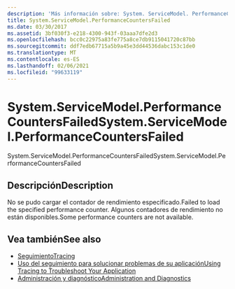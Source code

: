 ```yaml
---
description: 'Más información sobre: System. ServiceModel. PerformanceCountersFailed'
title: System.ServiceModel.PerformanceCountersFailed
ms.date: 03/30/2017
ms.assetid: 3bf030f3-e218-4300-943f-03aaa7dfe2d3
ms.openlocfilehash: bcc0c22975a83fe775a8ce7db9115041720c87bb
ms.sourcegitcommit: ddf7edb67715a5b9a45e3dd44536dabc153c1de0
ms.translationtype: MT
ms.contentlocale: es-ES
ms.lasthandoff: 02/06/2021
ms.locfileid: "99633119"
---
```

# <a name="systemservicemodelperformancecountersfailed"></a><span data-ttu-id="097be-103">System.ServiceModel.PerformanceCountersFailed</span><span class="sxs-lookup"><span data-stu-id="097be-103">System.ServiceModel.PerformanceCountersFailed</span></span>

<span data-ttu-id="097be-104">System.ServiceModel.PerformanceCountersFailed</span><span class="sxs-lookup"><span data-stu-id="097be-104">System.ServiceModel.PerformanceCountersFailed</span></span>  
  
## <a name="description"></a><span data-ttu-id="097be-105">Descripción</span><span class="sxs-lookup"><span data-stu-id="097be-105">Description</span></span>  

 <span data-ttu-id="097be-106">No se pudo cargar el contador de rendimiento especificado.</span><span class="sxs-lookup"><span data-stu-id="097be-106">Failed to load the specified performance counter.</span></span> <span data-ttu-id="097be-107">Algunos contadores de rendimiento no están disponibles.</span><span class="sxs-lookup"><span data-stu-id="097be-107">Some performance counters are not available.</span></span>  
  
## <a name="see-also"></a><span data-ttu-id="097be-108">Vea también</span><span class="sxs-lookup"><span data-stu-id="097be-108">See also</span></span>

- [<span data-ttu-id="097be-109">Seguimiento</span><span class="sxs-lookup"><span data-stu-id="097be-109">Tracing</span></span>](index.md)
- [<span data-ttu-id="097be-110">Uso del seguimiento para solucionar problemas de su aplicación</span><span class="sxs-lookup"><span data-stu-id="097be-110">Using Tracing to Troubleshoot Your Application</span></span>](using-tracing-to-troubleshoot-your-application.md)
- [<span data-ttu-id="097be-111">Administración y diagnóstico</span><span class="sxs-lookup"><span data-stu-id="097be-111">Administration and Diagnostics</span></span>](../index.md)
